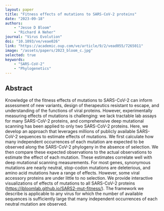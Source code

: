 ```yaml
---
layout: paper
title: "Fitness effects of mutations to SARS-CoV-2 proteins"
date: "2023-09-18"
authors: 
    - "Jesse D Bloom"
    - "Richard A Neher"
journal: "Virus Evolution"
doi: "10.1093/ve/veae026"
link: "https://academic.oup.com/ve/article/9/2/vead055/7265011"
image: "/assets/papers/2023_bloom_c.jpg"
selected: true
keywords:
    - "SARS-CoV-2"
    - "Phylogenetics"
---
```


## Abstract

Knowledge of the fitness effects of mutations to SARS-CoV-2 can inform assessment of new variants, design of therapeutics resistant to escape, and understanding of the functions of viral proteins. However, experimentally measuring effects of mutations is challenging: we lack tractable lab assays for many SARS-CoV-2 proteins, and comprehensive deep mutational scanning has been applied to only two SARS-CoV-2 proteins. Here, we develop an approach that leverages millions of publicly available SARS-CoV-2 sequences to estimate effects of mutations. We first calculate how many independent occurrences of each mutation are expected to be observed along the SARS-CoV-2 phylogeny in the absence of selection. We then compare these expected observations to the actual observations to estimate the effect of each mutation. These estimates correlate well with deep mutational scanning measurements. For most genes, synonymous mutations are nearly neutral, stop-codon mutations are deleterious, and amino acid mutations have a range of effects. However, some viral accessory proteins are under little to no selection. We provide interactive visualizations of effects of mutations to all SARS-CoV-2 proteins (https://jbloomlab.github.io/SARS2-mut-fitness/). The framework we describe is applicable to any virus for which the number of available sequences is sufficiently large that many independent occurrences of each neutral mutation are observed.
